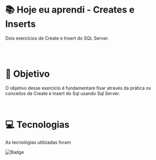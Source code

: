 # :books: Hoje eu aprendi - Creates e Inserts
<p>Dois exercícios de Create e Insert do SQL Server.</p>

<br>
<br>

# :blue_book: Objetivo

O objetivo desse exercício é fundamentare fixar através da prática os conceitos de Create e Insert do Sql usando Sql Server.

<br>

# :computer: Tecnologias

As tecnológias utilizadas foram

![Badge](https://img.shields.io/static/v1?label=&message=SQL_Server&color=darkGraystyle=for-the-badge)
